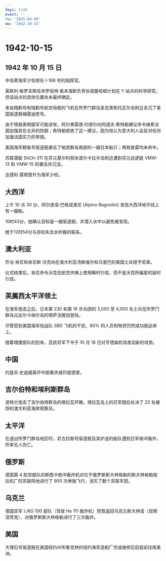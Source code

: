 ```yaml
---
days: 1140
event: ''
ru: '2025-04-09'
ww: '1942-10-15'
---
```


# 1942-10-15

## 1942 年 10 月 15 日

中岛荣海军少佐担任 I-168 号的指挥官。

莱斯利·格罗夫斯任命罗伯特·奥本海默负责协调曼哈顿计划在 Y
站点的科学研究，但该站点的具体位置尚未最终确定。

来自翔鹤号和瑞鹤号航空母舰的飞机在所罗门群岛圣克里斯托瓦尔岛附近击沉了美国驱逐舰梅雷迪思号。

由于情报表明盟军可能进攻，阿尔弗雷德·约德尔向阿道夫·希特勒建议命令维希法国加强其在北非的防御；希特勒拒绝了这一建议，因为他认为意大利人会反对任何加强法国实力的举措。

美国海军鲣鱼号驱逐舰袭击了帕劳群岛南部的一艘日本船只；两枚鱼雷均未命中。

苏联潜艇 ShCh-311 在芬兰基尔科努米波尔卡拉半岛附近遭到芬兰巡逻艇 VMW-13
和 VMW-15 的袭击并沉没。

达德利·莫顿晋升为海军少校。

## 大西洋

上午 10 点 30 分，阿尔皮诺·巴格诺里尼 (Alpino Bagnolini)
发现大西洋地平线上有一艘船。

10时43分，她确认目标是一艘驱逐舰，并潜入水中以避免被发现。

她于12时54分与目标失去水听器的联系。

## 澳大利亚

乔治·肯尼和肯尼斯·沃克向在澳大利亚汤斯维尔和马里巴的美国士兵授予奖章。

仪式结束后，肯尼命令沃克在航空炸弹上使用瞬时引信，而不是沃克所偏爱的延时引信。

## 英属西太平洋领土

在海军炮击之后，日本第 230 和第 16 步兵团的 3,000 至 4,000
名士兵在所罗门群岛瓜达尔卡纳尔岛的塔萨法隆加登陆。

尽管受到美国海军陆战队 SBD 飞机的干扰，80%
的人员和物资仍然成功抵达岸上。

随着增援部队的到来，百武将军下令于 10 月 18 日对亨德森机场发动新的攻势。

## 中国

约瑟夫·史迪威离开中国重庆或印度德里。

## 吉尔伯特和埃利斯群岛

波特兰炮击了吉尔伯特群岛的塔拉瓦环礁。塔拉瓦岛上的日军随后处决了 22
名被俘的澳大利亚海岸观察员。

## 太平洋

在退出所罗门群岛地区时，尼古拉斯号驱逐舰及其护送的船队遭到日军俯冲轰炸，所幸无人伤亡。

## 俄罗斯

德国第 4
航空舰队的斯图卡俯冲轰炸机对位于俄罗斯斯大林格勒的斯大林格勒拖拉机厂的苏联阵地进行了
900 次单独飞行，消灭了数个苏联军团。

## 乌克兰

德国空军 I./KG 100 部队（驾驶 He 111
轰炸机）短暂返回乌克兰斯大林诺（现顿涅茨克），对俄罗斯斯大林格勒进行了三次轰炸。

## 美国

大理石号驱逐舰在美国纽约州布鲁克林的纽约海军造船厂完成维修后启程前往南美洲。
